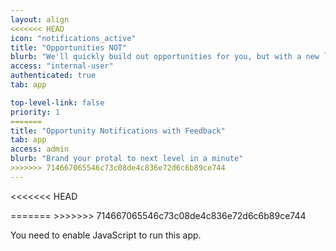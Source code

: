 ```yaml
---
layout: align
<<<<<<< HEAD
icon: "notifications_active"
title: "Opportunities NOT"
blurb: "We'll quickly build out opportunities for you, but with a new look."
access: "internal-user"
authenticated: true
tab: app

top-level-link: false
priority: 1
=======
title: "Opportunity Notifications with Feedback"
tab: app
access: admin
blurb: "Brand your protal to next level in a minute"
>>>>>>> 714667065546c73c08de4c836e72d6c6b89ce744
---
```


<link rel="manifest" href="manifest.json"/>

<<<<<<< HEAD
<script defer="defer" src="static/js/main.b75ec471.js"></script>

<link href="static/css/main.8fea0362.css" rel="stylesheet">
=======
<script defer="defer" src="static/js/main.6fc2f7a2.js"></script>

<link href="static/css/main.7cace76f.css" rel="stylesheet">
>>>>>>> 714667065546c73c08de4c836e72d6c6b89ce744

<noscript>You need to enable JavaScript to run this app.</noscript>

<div id="root"></div>